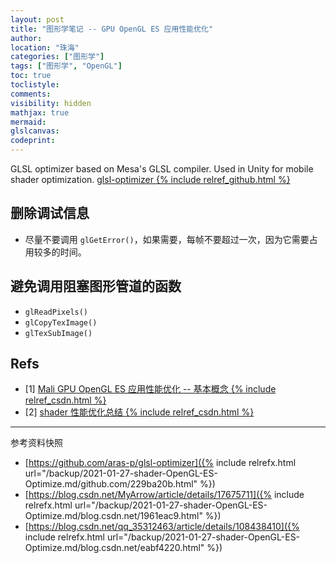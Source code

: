 ```yaml
---
layout: post
title: "图形学笔记 -- GPU OpenGL ES 应用性能优化"
author:
location: "珠海"
categories: ["图形学"]
tags: ["图形学", "OpenGL"]
toc: true
toclistyle:
comments:
visibility: hidden
mathjax: true
mermaid:
glslcanvas:
codeprint:
---
```


GLSL optimizer based on Mesa's GLSL compiler. Used in Unity for mobile shader optimization.
[glsl-optimizer {% include relref_github.html %}](https://github.com/aras-p/glsl-optimizer)


## 删除调试信息

* 尽量不要调用 `glGetError()`，如果需要，每帧不要超过一次，因为它需要占用较多的时间。


## 避免调用阻塞图形管道的函数

* `glReadPixels()`
* `glCopyTexImage()`
* `glTexSubImage()`


## Refs

- [1] [Mali GPU OpenGL ES 应用性能优化 -- 基本概念 {% include relref_csdn.html %}](https://blog.csdn.net/MyArrow/article/details/17675711)
- [2] [shader 性能优化总结 {% include relref_csdn.html %}](https://blog.csdn.net/qq_35312463/article/details/108438410)

<hr class='reviewline'/>
<p class='reviewtip'><script type='text/javascript' src='{% include relref.html url="/assets/reviewjs/blogs/2021-01-27-shader-OpenGL-ES-Optimize.md.js" %}'></script></p>
<font class='ref_snapshot'>参考资料快照</font>

- [https://github.com/aras-p/glsl-optimizer]({% include relrefx.html url="/backup/2021-01-27-shader-OpenGL-ES-Optimize.md/github.com/229ba20b.html" %})
- [https://blog.csdn.net/MyArrow/article/details/17675711]({% include relrefx.html url="/backup/2021-01-27-shader-OpenGL-ES-Optimize.md/blog.csdn.net/1961eac9.html" %})
- [https://blog.csdn.net/qq_35312463/article/details/108438410]({% include relrefx.html url="/backup/2021-01-27-shader-OpenGL-ES-Optimize.md/blog.csdn.net/eabf4220.html" %})
